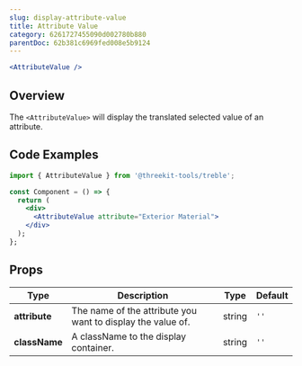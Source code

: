 ```yaml
---
slug: display-attribute-value
title: Attribute Value
category: 6261727455090d002780b880
parentDoc: 62b381c6969fed008e5b9124
---
```


```jsx
<AttributeValue />
```

## Overview

The `<AttributeValue>` will display the translated selected value of an attribute.

## Code Examples

```jsx
import { AttributeValue } from '@threekit-tools/treble';

const Component = () => {
  return (
    <div>
      <AttributeValue attribute="Exterior Material">
    </div>
  );
};
```

## Props

| Type          | Description                                                 | Type   | Default |
| ------------- | ----------------------------------------------------------- | ------ | ------- |
| **attribute** | The name of the attribute you want to display the value of. | string | `''`    |
| **className** | A className to the display container.                       | string | `''`    |
